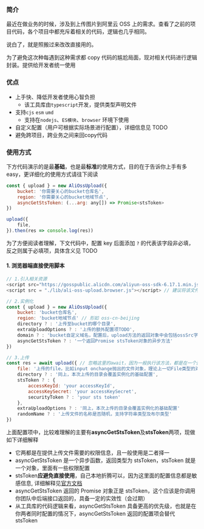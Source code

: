 ### 简介

最近在做业务的时候，涉及到上传图片到阿里云 OSS 上的需求。查看了之前的项目代码，各个项目中都充斥着相关的代码，逻辑也几乎相同。

说白了，就是照搬过来改改直接用的。

为了避免这次种每遇到这种需求都 copy 代码的尴尬局面，现对相关代码进行逻辑封装。提供给开发者统一使用

### 优点

- 上手快、降低开发者使用心智负担
  - 该工具库由`typescript`开发，提供类型声明文件
- 支持`cjs` `esm` `umd`
  - 支持在`nodejs`、`ES模块`、`browser` 环境下使用
- 自定义配置（用户可根据实际场景进行配置），详细信息见 TODO
- 避免跨项目，跨业务之间来回copy代码

### 使用方式

下方代码演示的是最**基础**，也是最**标准**的使用方式，目的在于告诉你上手有多easy，更详细化的使用方式请往下阅读

```javascript
const { upload } = new AliOssUpload({
    bucket: '你需要关心的bucket仓库名',
    region: '你需要关心的bucket地域节点',
    asyncGetStsToken: (...arg: any[]) => Promise<stsToken>
})

upload({
    file,
}).then(res => console.log(res))
```

为了方便阅读者理解，下文代码中，配置 key 后面添加 `?` 的代表该字段非必填，反之则属于必填项，具体含义见 TODO

#### 1. 浏览器端直接使用脚本

```javascript
// 1.引入相关资源
<script src="https://gosspublic.alicdn.com/aliyun-oss-sdk-6.17.1.min.js"></script> // ali oss cdn
<script src = "./lib/ali-oss-upload.browser.js"></script> // 建议将该文件本地化， 或者放在自己公司的cdn资源上

// 2.实例化
const { upload } = new AliOssUpload({
    bucket: 'bucket仓库名',
    region: 'bucket地域节点' // 形如 oss-cn-beijing
    directory ? : '上传至bucket的哪个目录',
    extraUploadOptions ? : '上传的额外配置项TODO',
    domain ? : 'bucket自定义域名，配置后，upload方法的返回对象中会包括ossSrc字段，也就是上传文件的真实地址'
    asyncGetStsToken ? : '一个返回Promise stsToken对象的异步方法'
})

// 3.上传
const res = await upload({ // 忽略这里的await，因为一般执行该方法，都是在一个异步函数中
    file: '上传的file，比如input onchange抛出的文件对象，理论上一切File类型的对象都行',
    directory ? : '同上，本次上传的目录会覆盖实例化的基础配置',
    stsToken ? : {
        accessKeyId: 'your accessKeyId',
        accessKeySecret: 'your accessKeySecret',
        securityToken ? : 'your sts token'
    },
    extraUploadOptions ? : '同上，本次上传的目录会覆盖实例化的基础配置'
    randomName ? : '上传文件的名称是否随机，支持字符串类型及布尔类型'
})
```

上面配置项中，比较难理解的主要有**asyncGetStsToken**及**stsToken**两项，现做如下详细解释

- 它两都是在提供上传文件需要的权限信息，且一般使用是二者择一
- asyncGetStsToken 是一个异步函数，返回类型为 stsToken，stsToken 就是一个对象，里面有一些权限配置
- stsToken**应避免直接使用**，自己本地折腾可以，因为这里面的配置信息都是敏感信息, 详细解释见[官方文档](https://github.com/ali-sdk/ali-oss#sts-setup)
- asyncGetStsToken 返回的 Promise 对象正是 stsToken，这个应该是你调用你团队中后端接口返回的，具备一定的实效性（会过期）
- 从工具库的代码逻辑来看，asyncGetStsToken 具备更高的优先级，也就是在你两者同时配置的情况下，asyncGetStsToken 返回的配置项会替代 stsToken
